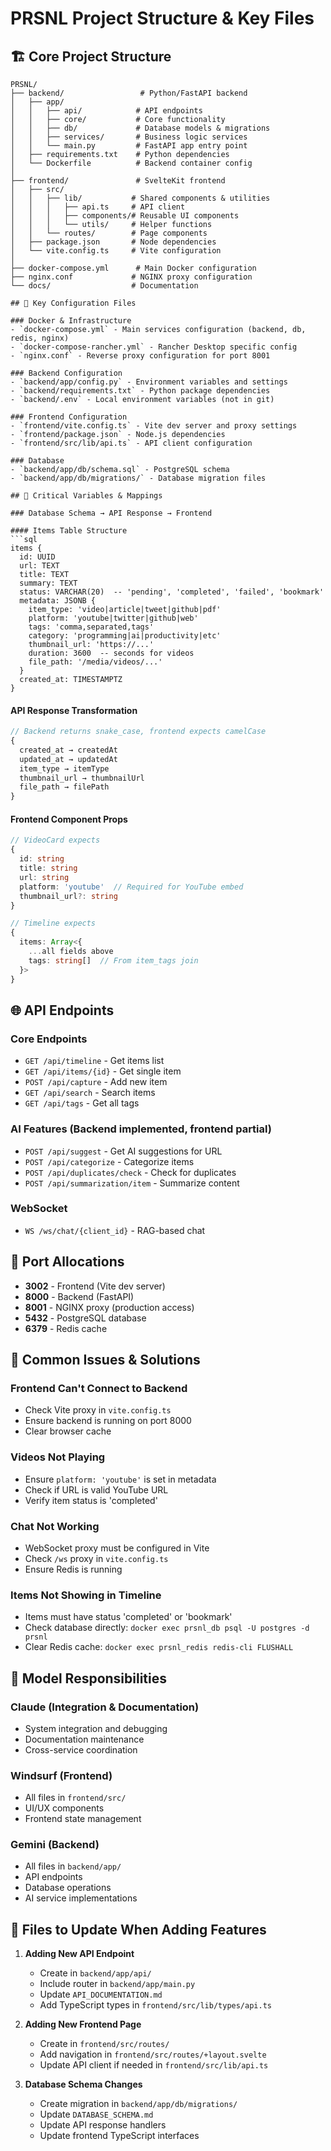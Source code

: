 # PRSNL Project Structure & Key Files

## 🏗️ Core Project Structure

```
PRSNL/
├── backend/                 # Python/FastAPI backend
│   ├── app/
│   │   ├── api/            # API endpoints
│   │   ├── core/           # Core functionality
│   │   ├── db/             # Database models & migrations
│   │   ├── services/       # Business logic services
│   │   └── main.py         # FastAPI app entry point
│   ├── requirements.txt    # Python dependencies
│   └── Dockerfile          # Backend container config
│
├── frontend/               # SvelteKit frontend
│   ├── src/
│   │   ├── lib/           # Shared components & utilities
│   │   │   ├── api.ts     # API client
│   │   │   ├── components/# Reusable UI components
│   │   │   └── utils/     # Helper functions
│   │   └── routes/        # Page components
│   ├── package.json       # Node dependencies
│   └── vite.config.ts     # Vite configuration
│
├── docker-compose.yml      # Main Docker configuration
├── nginx.conf             # NGINX proxy configuration
└── docs/                  # Documentation

## 📁 Key Configuration Files

### Docker & Infrastructure
- `docker-compose.yml` - Main services configuration (backend, db, redis, nginx)
- `docker-compose-rancher.yml` - Rancher Desktop specific config
- `nginx.conf` - Reverse proxy configuration for port 8001

### Backend Configuration
- `backend/app/config.py` - Environment variables and settings
- `backend/requirements.txt` - Python package dependencies
- `backend/.env` - Local environment variables (not in git)

### Frontend Configuration
- `frontend/vite.config.ts` - Vite dev server and proxy settings
- `frontend/package.json` - Node.js dependencies
- `frontend/src/lib/api.ts` - API client configuration

### Database
- `backend/app/db/schema.sql` - PostgreSQL schema
- `backend/app/db/migrations/` - Database migration files

## 🔑 Critical Variables & Mappings

### Database Schema → API Response → Frontend

#### Items Table Structure
```sql
items {
  id: UUID
  url: TEXT
  title: TEXT
  summary: TEXT
  status: VARCHAR(20)  -- 'pending', 'completed', 'failed', 'bookmark'
  metadata: JSONB {
    item_type: 'video|article|tweet|github|pdf'
    platform: 'youtube|twitter|github|web'
    tags: 'comma,separated,tags'
    category: 'programming|ai|productivity|etc'
    thumbnail_url: 'https://...'
    duration: 3600  -- seconds for videos
    file_path: '/media/videos/...'
  }
  created_at: TIMESTAMPTZ
}
```

#### API Response Transformation
```typescript
// Backend returns snake_case, frontend expects camelCase
{
  created_at → createdAt
  updated_at → updatedAt
  item_type → itemType
  thumbnail_url → thumbnailUrl
  file_path → filePath
}
```

#### Frontend Component Props
```typescript
// VideoCard expects
{
  id: string
  title: string
  url: string
  platform: 'youtube'  // Required for YouTube embed
  thumbnail_url?: string
}

// Timeline expects
{
  items: Array<{
    ...all fields above
    tags: string[]  // From item_tags join
  }>
}
```

## 🌐 API Endpoints

### Core Endpoints
- `GET /api/timeline` - Get items list
- `GET /api/items/{id}` - Get single item
- `POST /api/capture` - Add new item
- `GET /api/search` - Search items
- `GET /api/tags` - Get all tags

### AI Features (Backend implemented, frontend partial)
- `POST /api/suggest` - Get AI suggestions for URL
- `POST /api/categorize` - Categorize items
- `POST /api/duplicates/check` - Check for duplicates
- `POST /api/summarization/item` - Summarize content

### WebSocket
- `WS /ws/chat/{client_id}` - RAG-based chat

## 🔌 Port Allocations

- **3002** - Frontend (Vite dev server)
- **8000** - Backend (FastAPI)
- **8001** - NGINX proxy (production access)
- **5432** - PostgreSQL database
- **6379** - Redis cache

## 🚨 Common Issues & Solutions

### Frontend Can't Connect to Backend
- Check Vite proxy in `vite.config.ts`
- Ensure backend is running on port 8000
- Clear browser cache

### Videos Not Playing
- Ensure `platform: 'youtube'` is set in metadata
- Check if URL is valid YouTube URL
- Verify item status is 'completed'

### Chat Not Working
- WebSocket proxy must be configured in Vite
- Check `/ws` proxy in `vite.config.ts`
- Ensure Redis is running

### Items Not Showing in Timeline
- Items must have status 'completed' or 'bookmark'
- Check database directly: `docker exec prsnl_db psql -U postgres -d prsnl`
- Clear Redis cache: `docker exec prsnl_redis redis-cli FLUSHALL`

## 🧩 Model Responsibilities

### Claude (Integration & Documentation)
- System integration and debugging
- Documentation maintenance
- Cross-service coordination

### Windsurf (Frontend)
- All files in `frontend/src/`
- UI/UX components
- Frontend state management

### Gemini (Backend)
- All files in `backend/app/`
- API endpoints
- Database operations
- AI service implementations

## 📝 Files to Update When Adding Features

1. **Adding New API Endpoint**
   - Create in `backend/app/api/`
   - Include router in `backend/app/main.py`
   - Update `API_DOCUMENTATION.md`
   - Add TypeScript types in `frontend/src/lib/types/api.ts`

2. **Adding New Frontend Page**
   - Create in `frontend/src/routes/`
   - Add navigation in `frontend/src/routes/+layout.svelte`
   - Update API client if needed in `frontend/src/lib/api.ts`

3. **Database Schema Changes**
   - Create migration in `backend/app/db/migrations/`
   - Update `DATABASE_SCHEMA.md`
   - Update API response handlers
   - Update frontend TypeScript interfaces